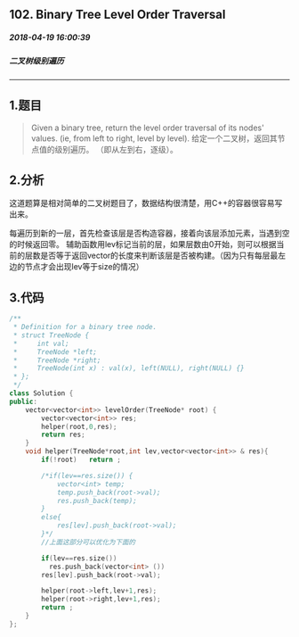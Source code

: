 ## 102. Binary Tree Level Order Traversal
##### 2018-04-19 16:00:39
##### 二叉树级别遍历
***
## 1.题目
>Given a binary tree, return the level order traversal of its nodes' values. (ie, from left to right, level by level).
>给定一个二叉树，返回其节点值的级别遍历。 （即从左到右，逐级）。

## 2.分析
这道题算是相对简单的二叉树题目了，数据结构很清楚，用C++的容器很容易写出来。

每遍历到新的一层，首先检查该层是否构造容器，接着向该层添加元素，当遇到空的时候返回零。  辅助函数用lev标记当前的层，如果层数由0开始，则可以根据当前的层数是否等于返回vector的长度来判断该层是否被构建。（因为只有每层最左边的节点才会出现lev等于size的情况）
## 3.代码
```cpp
/**
 * Definition for a binary tree node.
 * struct TreeNode {
 *     int val;
 *     TreeNode *left;
 *     TreeNode *right;
 *     TreeNode(int x) : val(x), left(NULL), right(NULL) {}
 * };
 */
class Solution {
public:
    vector<vector<int>> levelOrder(TreeNode* root) {
        vector<vector<int>> res;
        helper(root,0,res);
        return res;
    }
    void helper(TreeNode*root,int lev,vector<vector<int>> & res){
        if(!root)   return ;

        /*if(lev==res.size()) {
            vector<int> temp;
            temp.push_back(root->val);
            res.push_back(temp);
        }
        else{
            res[lev].push_back(root->val);
        }*/
        //上面这部分可以优化为下面的

        if(lev==res.size())
          res.push_back(vector<int> ())
        res[lev].push_back(root->val);

        helper(root->left,lev+1,res);
        helper(root->right,lev+1,res);
        return ;
    }
};
```
